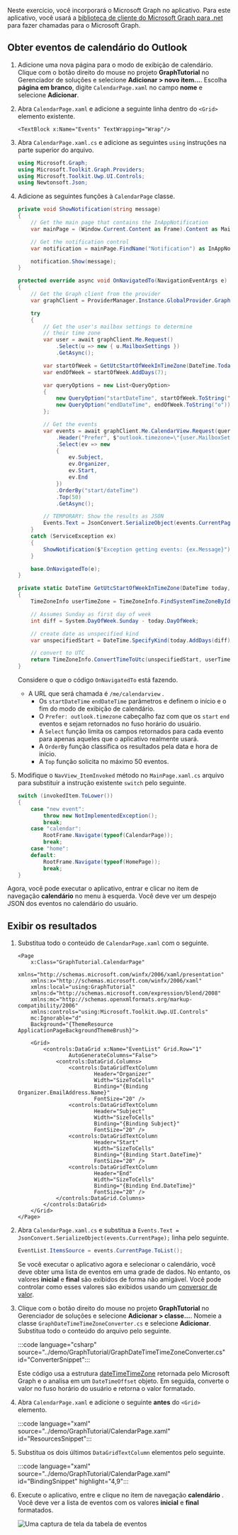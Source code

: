 <!-- markdownlint-disable MD002 MD041 -->

Neste exercício, você incorporará o Microsoft Graph no aplicativo. Para este aplicativo, você usará a [biblioteca de cliente do Microsoft Graph para .net](https://github.com/microsoftgraph/msgraph-sdk-dotnet) para fazer chamadas para o Microsoft Graph.

## <a name="get-calendar-events-from-outlook"></a>Obter eventos de calendário do Outlook

1. Adicione uma nova página para o modo de exibição de calendário. Clique com o botão direito do mouse no projeto **GraphTutorial** no Gerenciador de soluções e selecione **Adicionar > novo item...**. Escolha **página em branco**, digite `CalendarPage.xaml` no campo **nome** e selecione **Adicionar**.

1. Abra `CalendarPage.xaml` e adicione a seguinte linha dentro do `<Grid>` elemento existente.

    ```xaml
    <TextBlock x:Name="Events" TextWrapping="Wrap"/>
    ```

1. Abra `CalendarPage.xaml.cs` e adicione as seguintes `using` instruções na parte superior do arquivo.

    ```csharp
    using Microsoft.Graph;
    using Microsoft.Toolkit.Graph.Providers;
    using Microsoft.Toolkit.Uwp.UI.Controls;
    using Newtonsoft.Json;
    ```

1. Adicione as seguintes funções à `CalendarPage` classe.

    ```csharp
    private void ShowNotification(string message)
    {
        // Get the main page that contains the InAppNotification
        var mainPage = (Window.Current.Content as Frame).Content as MainPage;

        // Get the notification control
        var notification = mainPage.FindName("Notification") as InAppNotification;

        notification.Show(message);
    }

    protected override async void OnNavigatedTo(NavigationEventArgs e)
    {
        // Get the Graph client from the provider
        var graphClient = ProviderManager.Instance.GlobalProvider.Graph;

        try
        {
            // Get the user's mailbox settings to determine
            // their time zone
            var user = await graphClient.Me.Request()
                .Select(u => new { u.MailboxSettings })
                .GetAsync();

            var startOfWeek = GetUtcStartOfWeekInTimeZone(DateTime.Today, user.MailboxSettings.TimeZone);
            var endOfWeek = startOfWeek.AddDays(7);

            var queryOptions = new List<QueryOption>
            {
                new QueryOption("startDateTime", startOfWeek.ToString("o")),
                new QueryOption("endDateTime", endOfWeek.ToString("o"))
            };

            // Get the events
            var events = await graphClient.Me.CalendarView.Request(queryOptions)
                .Header("Prefer", $"outlook.timezone=\"{user.MailboxSettings.TimeZone}\"")
                .Select(ev => new
                {
                    ev.Subject,
                    ev.Organizer,
                    ev.Start,
                    ev.End
                })
                .OrderBy("start/dateTime")
                .Top(50)
                .GetAsync();

            // TEMPORARY: Show the results as JSON
            Events.Text = JsonConvert.SerializeObject(events.CurrentPage);
        }
        catch (ServiceException ex)
        {
            ShowNotification($"Exception getting events: {ex.Message}");
        }

        base.OnNavigatedTo(e);
    }

    private static DateTime GetUtcStartOfWeekInTimeZone(DateTime today, string timeZoneId)
    {
        TimeZoneInfo userTimeZone = TimeZoneInfo.FindSystemTimeZoneById(timeZoneId);

        // Assumes Sunday as first day of week
        int diff = System.DayOfWeek.Sunday - today.DayOfWeek;

        // create date as unspecified kind
        var unspecifiedStart = DateTime.SpecifyKind(today.AddDays(diff), DateTimeKind.Unspecified);

        // convert to UTC
        return TimeZoneInfo.ConvertTimeToUtc(unspecifiedStart, userTimeZone);
    }
    ```

    Considere o que o código `OnNavigatedTo` está fazendo.

    - A URL que será chamada é `/me/calendarview` .
        - Os `startDateTime` `endDateTime` parâmetros e definem o início e o fim do modo de exibição de calendário.
        - O `Prefer: outlook.timezone` cabeçalho faz com que os `start` `end` eventos e sejam retornados no fuso horário do usuário.
        - A `Select` função limita os campos retornados para cada evento para apenas aqueles que o aplicativo realmente usará.
        - A `OrderBy` função classifica os resultados pela data e hora de início.
        - A `Top` função solicita no máximo 50 eventos.

1. Modifique o `NavView_ItemInvoked` método no `MainPage.xaml.cs` arquivo para substituir a instrução existente `switch` pelo seguinte.

    ```csharp
    switch (invokedItem.ToLower())
    {
        case "new event":
            throw new NotImplementedException();
            break;
        case "calendar":
            RootFrame.Navigate(typeof(CalendarPage));
            break;
        case "home":
        default:
            RootFrame.Navigate(typeof(HomePage));
            break;
    }
    ```

Agora, você pode executar o aplicativo, entrar e clicar no item de navegação **calendário** no menu à esquerda. Você deve ver um despejo JSON dos eventos no calendário do usuário.

## <a name="display-the-results"></a>Exibir os resultados

1. Substitua todo o conteúdo de `CalendarPage.xaml` com o seguinte.

    ```xaml
    <Page
        x:Class="GraphTutorial.CalendarPage"
        xmlns="http://schemas.microsoft.com/winfx/2006/xaml/presentation"
        xmlns:x="http://schemas.microsoft.com/winfx/2006/xaml"
        xmlns:local="using:GraphTutorial"
        xmlns:d="http://schemas.microsoft.com/expression/blend/2008"
        xmlns:mc="http://schemas.openxmlformats.org/markup-compatibility/2006"
        xmlns:controls="using:Microsoft.Toolkit.Uwp.UI.Controls"
        mc:Ignorable="d"
        Background="{ThemeResource ApplicationPageBackgroundThemeBrush}">

        <Grid>
            <controls:DataGrid x:Name="EventList" Grid.Row="1"
                    AutoGenerateColumns="False">
                <controls:DataGrid.Columns>
                    <controls:DataGridTextColumn
                            Header="Organizer"
                            Width="SizeToCells"
                            Binding="{Binding Organizer.EmailAddress.Name}"
                            FontSize="20" />
                    <controls:DataGridTextColumn
                            Header="Subject"
                            Width="SizeToCells"
                            Binding="{Binding Subject}"
                            FontSize="20" />
                    <controls:DataGridTextColumn
                            Header="Start"
                            Width="SizeToCells"
                            Binding="{Binding Start.DateTime}"
                            FontSize="20" />
                    <controls:DataGridTextColumn
                            Header="End"
                            Width="SizeToCells"
                            Binding="{Binding End.DateTime}"
                            FontSize="20" />
                </controls:DataGrid.Columns>
            </controls:DataGrid>
        </Grid>
    </Page>
    ```

1. Abra `CalendarPage.xaml.cs` e substitua a `Events.Text = JsonConvert.SerializeObject(events.CurrentPage);` linha pelo seguinte.

    ```csharp
    EventList.ItemsSource = events.CurrentPage.ToList();
    ```

    Se você executar o aplicativo agora e selecionar o calendário, você deve obter uma lista de eventos em uma grade de dados. No entanto, os valores **inicial** e **final** são exibidos de forma não amigável. Você pode controlar como esses valores são exibidos usando um [conversor de valor](https://docs.microsoft.com/uwp/api/Windows.UI.Xaml.Data.IValueConverter).

1. Clique com o botão direito do mouse no projeto **GraphTutorial** no Gerenciador de soluções e selecione **Adicionar > classe...**. Nomeie a classe `GraphDateTimeTimeZoneConverter.cs` e selecione **Adicionar**. Substitua todo o conteúdo do arquivo pelo seguinte.

    :::code language="csharp" source="../demo/GraphTutorial/GraphDateTimeTimeZoneConverter.cs" id="ConverterSnippet":::

    Este código usa a estrutura [dateTimeTimeZone](/graph/api/resources/datetimetimezone?view=graph-rest-1.0) retornada pelo Microsoft Graph e o analisa em um `DateTimeOffset` objeto. Em seguida, converte o valor no fuso horário do usuário e retorna o valor formatado.

1. Abra `CalendarPage.xaml` e adicione o seguinte **antes** do `<Grid>` elemento.

    :::code language="xaml" source="../demo/GraphTutorial/CalendarPage.xaml" id="ResourcesSnippet":::

1. Substitua os dois últimos `DataGridTextColumn` elementos pelo seguinte.

    :::code language="xaml" source="../demo/GraphTutorial/CalendarPage.xaml" id="BindingSnippet" highlight="4,9":::

1. Execute o aplicativo, entre e clique no item de navegação **calendário** . Você deve ver a lista de eventos com os valores **inicial** e **final** formatados.

    ![Uma captura de tela da tabela de eventos](./images/add-msgraph-01.png)
